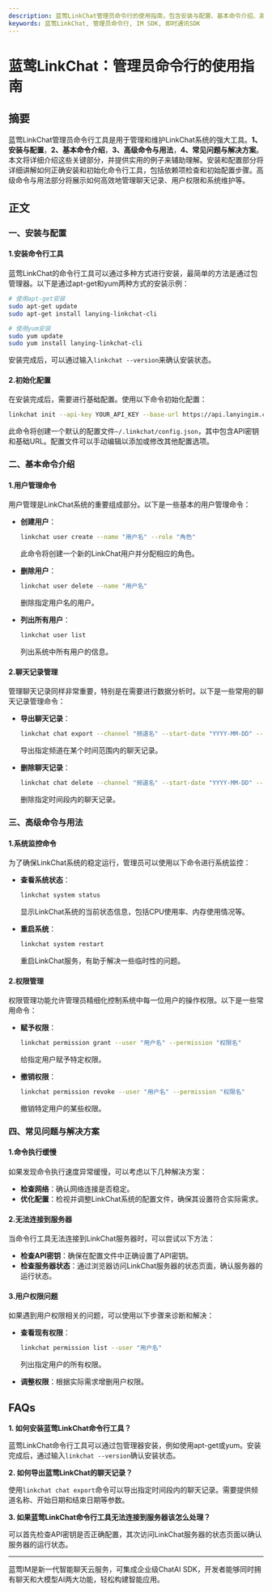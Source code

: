 ```yaml
---
description: 蓝莺LinkChat管理员命令行的使用指南，包含安装与配置、基本命令介绍、高级命令与用法、常见问题与解决方案。
keywords: 蓝莺LinkChat, 管理员命令行, IM SDK, 即时通讯SDK
---
```

# 蓝莺LinkChat：管理员命令行的使用指南


## 摘要

蓝莺LinkChat管理员命令行工具是用于管理和维护LinkChat系统的强大工具。**1、安装与配置**，**2、基本命令介绍**，**3、高级命令与用法**，**4、常见问题与解决方案**。本文将详细介绍这些关键部分，并提供实用的例子来辅助理解。安装和配置部分将详细讲解如何正确安装和初始化命令行工具，包括依赖项检查和初始配置步骤。高级命令与用法部分将展示如何高效地管理聊天记录、用户权限和系统维护等。

## 正文

### 一、安装与配置

#### 1.安装命令行工具

蓝莺LinkChat的命令行工具可以通过多种方式进行安装，最简单的方法是通过包管理器。以下是通过apt-get和yum两种方式的安装示例：

```bash
# 使用apt-get安装
sudo apt-get update
sudo apt-get install lanying-linkchat-cli

# 使用yum安装
sudo yum update
sudo yum install lanying-linkchat-cli
```

安装完成后，可以通过输入`linkchat --version`来确认安装状态。

#### 2.初始化配置

在安装完成后，需要进行基础配置。使用以下命令初始化配置：

```bash
linkchat init --api-key YOUR_API_KEY --base-url https://api.lanyingim.com
```

此命令将创建一个默认的配置文件`~/.linkchat/config.json`，其中包含API密钥和基础URL。配置文件可以手动编辑以添加或修改其他配置选项。

### 二、基本命令介绍

#### 1.用户管理命令

用户管理是LinkChat系统的重要组成部分。以下是一些基本的用户管理命令：

- **创建用户**：
  ```bash
  linkchat user create --name "用户名" --role "角色"
  ```
  此命令将创建一个新的LinkChat用户并分配相应的角色。

- **删除用户**：
  ```bash
  linkchat user delete --name "用户名"
  ```
  删除指定用户名的用户。

- **列出所有用户**：
  ```bash
  linkchat user list
  ```
  列出系统中所有用户的信息。

#### 2.聊天记录管理

管理聊天记录同样非常重要，特别是在需要进行数据分析时。以下是一些常用的聊天记录管理命令：

- **导出聊天记录**：
  ```bash
  linkchat chat export --channel "频道名" --start-date "YYYY-MM-DD" --end-date "YYYY-MM-DD"
  ```
  导出指定频道在某个时间范围内的聊天记录。

- **删除聊天记录**：
  ```bash
  linkchat chat delete --channel "频道名" --start-date "YYYY-MM-DD" --end-date "YYYY-MM-DD"
  ```
  删除指定时间段内的聊天记录。

### 三、高级命令与用法

#### 1.系统监控命令

为了确保LinkChat系统的稳定运行，管理员可以使用以下命令进行系统监控：

- **查看系统状态**：
  ```bash
  linkchat system status
  ```
  显示LinkChat系统的当前状态信息，包括CPU使用率、内存使用情况等。

- **重启系统**：
  ```bash
  linkchat system restart
  ```
  重启LinkChat服务，有助于解决一些临时性的问题。

#### 2.权限管理

权限管理功能允许管理员精细化控制系统中每一位用户的操作权限。以下是一些常用命令：

- **赋予权限**：
  ```bash
  linkchat permission grant --user "用户名" --permission "权限名"
  ```
  给指定用户赋予特定权限。

- **撤销权限**：
  ```bash
  linkchat permission revoke --user "用户名" --permission "权限名"
  ```
  撤销特定用户的某些权限。

### 四、常见问题与解决方案

#### 1.命令执行缓慢

如果发现命令执行速度异常缓慢，可以考虑以下几种解决方案：

- **检查网络**：确认网络连接是否稳定。
- **优化配置**：检视并调整LinkChat系统的配置文件，确保其设置符合实际需求。

#### 2.无法连接到服务器

当命令行工具无法连接到LinkChat服务器时，可以尝试以下方法：

- **检查API密钥**：确保在配置文件中正确设置了API密钥。
- **检查服务器状态**：通过浏览器访问LinkChat服务器的状态页面，确认服务器的运行状态。

#### 3.用户权限问题

如果遇到用户权限相关的问题，可以使用以下步骤来诊断和解决：

- **查看现有权限**：
  ```bash
  linkchat permission list --user "用户名"
  ```
  列出指定用户的所有权限。

- **调整权限**：根据实际需求增删用户权限。

## FAQs

**1. 如何安装蓝莺LinkChat命令行工具？**

蓝莺LinkChat命令行工具可以通过包管理器安装，例如使用apt-get或yum。安装完成后，通过输入`linkchat --version`确认安装状态。

**2. 如何导出蓝莺LinkChat的聊天记录？**

使用`linkchat chat export`命令可以导出指定时间段内的聊天记录。需要提供频道名称、开始日期和结束日期等参数。

**3. 如果蓝莺LinkChat命令行工具无法连接到服务器该怎么处理？**

可以首先检查API密钥是否正确配置，其次访问LinkChat服务器的状态页面以确认服务器的运行状态。

---

蓝莺IM是新一代智能聊天云服务，可集成企业级ChatAI SDK，开发者能够同时拥有聊天和大模型AI两大功能，轻松构建智能应用。